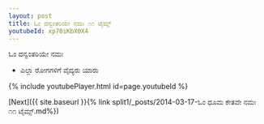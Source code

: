```yaml
---
layout: post
title: ಓಂ ದನ್ವಂತರಿಯೇ ನಮಃ ೧೧ ಟೈಮ್ಸ್
youtubeId: xp70iKbXOX4
---
```

 
 
 ಓಂ ದನ್ವಂತರಿಯೇ ನಮಃ  
 
 -  ಎಲ್ಲಾ ರೋಗಗಳಿಗೆ ವೈದ್ಯರು ಯಾರು 
 
  
 
  
 
 
 
 
 
 


{% include youtubePlayer.html id=page.youtubeId %}
 
[Next]({{ site.baseurl }}{% link  split1/_posts/2014-03-17-ಓಂ ಧೂಮ ಕೇತವೇ ನಮಃ ೧೧ ಟೈಮ್ಸ್.md%})
 
